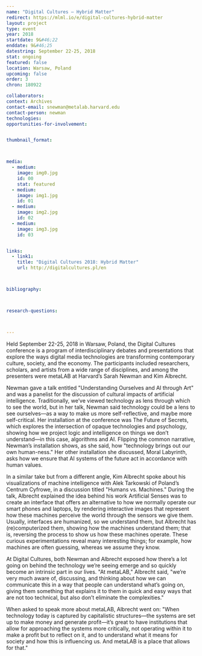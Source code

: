 ```yaml
---
name: "Digital Cultures – Hybrid Matter"
redirect: https://mlml.io/e/digital-cultures-hybrid-matter
layout: project
type: event
year: 2018
startdate: 9&#46;22
enddate: 9&#46;25
datestring: September 22-25, 2018
stat: ongoing
featured: false
location: Warsaw, Poland
upcoming: false
order: 3
chron: 180922

collaborators:
context: Archives
contact-email: snewman@metalab.harvard.edu
contact-person: newman
technologies: 
opportunities-for-involvement:


thumbnail_format:



media:
  - medium:
    image: img0.jpg
    id: 00
    stat: featured
  - medium:
    image: img1.jpg
    id: 01
  - medium:
    image: img2.jpg
    id: 02
  - medium:
    image: img3.jpg
    id: 03


links:
  - link1: 
    title: "Digital Cultures 2018: Hybrid Matter"
    url: http://digitalcultures.pl/en



bibliography:



research-questions:



---
```

Held September 22-25, 2018 in Warsaw, Poland, the Digital Cultures conference is a program of interdisciplinary debates and presentations that explore the ways digital media technologies are transforming contemporary culture, society, and the economy. The participants included researchers, scholars, and artists from a wide range of disciplines, and among the presenters were metaLAB at Harvard’s Sarah Newman and Kim Albrecht.

Newman gave a talk entitled "Understanding Ourselves and AI through Art" and was a panelist for the discussion of cultural impacts of artificial intelligence. Traditionally, we’ve viewed technology as lens through which to see the world, but in her talk, Newman said technology could be a lens to see ourselves—as a way to make us more self-reflective, and maybe more self-critical. Her installation at the conference was The Future of Secrets, which explores the intersection of opaque technologies and psychology, showing how we project logic and intelligence on things we don’t understand—in this case, algorithms and AI. Flipping the common narrative, Newman’s installation shows, as she said, how "technology brings out our own human-ness." Her other installation she discussed, Moral Labyrinth, asks how we ensure that AI systems of the future act in accordance with human values.

In a similar take but from a different angle, Kim Albrecht spoke about his visualizations of machine intelligence with Alek Tarkowski of Poland’s Centrum Cyfrowe, in a discussion titled "Humans vs. Machines." During the talk, Albrecht explained the idea behind his work Artificial Senses was to create an interface that offers an alternative to how we normally operate our smart phones and laptops, by rendering interactive images that represent how these machines perceive the world through the sensors we give them. Usually, interfaces are humanized, so we understand them, but Albrecht has (re)computerized them, showing how the machines understand them; that is, reversing the process to show us how these machines operate. These curious experimentations reveal many interesting things; for example, how machines are often guessing, whereas we assume they know.

At Digital Cultures, both Newman and Albrecht exposed how there’s a lot going on behind the technology we’re seeing emerge and so quickly become an intrinsic part in our lives. "At metaLAB," Albrecht said, "we’re very much aware of, discussing, and thinking about how we can communicate this in a way that people can understand what’s going on, giving them something that explains it to them in quick and easy ways that are not too technical, but also don’t eliminate the complexities."

When asked to speak more about metaLAB, Albrecht went on: "When technology today is captured by capitalistic structures—the systems are set up to make money and generate profit—it’s great to have institutions that allow for approaching the systems more critically, not operating within it to make a profit but to reflect on it, and to understand what it means for society and how this is influencing us. And metaLAB is a place that allows for that."
